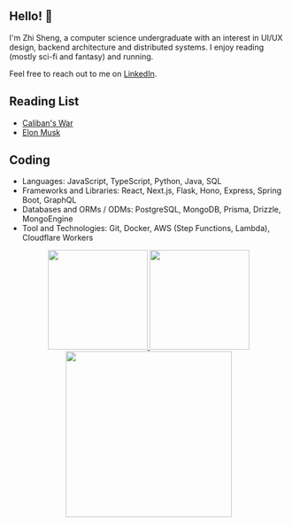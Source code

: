## Hello! 👋

I'm Zhi Sheng, a computer science undergraduate with an interest in UI/UX design, backend architecture and distributed systems.
I enjoy reading (mostly sci-fi and fantasy) and running.

Feel free to reach out to me on [LinkedIn](https://www.linkedin.com/in/cheng-zhi-sheng/).

## Reading List

- [Caliban's War](https://www.goodreads.com/book/show/12591698-caliban-s-war)
- [Elon Musk](https://www.goodreads.com/book/show/122765395-elon-musk)

## Coding

- Languages: JavaScript, TypeScript, Python, Java, SQL
- Frameworks and Libraries: React, Next.js, Flask, Hono, Express, Spring Boot, GraphQL
- Databases and ORMs / ODMs: PostgreSQL, MongoDB, Prisma, Drizzle, MongoEngine
- Tool and Technologies: Git, Docker, AWS (Step Functions, Lambda), Cloudflare Workers


<div align="center">
  <a href="https://github.com/zsh-eng">
  <img height="180em" src="https://github-readme-stats-psi-peach-33.vercel.app/api?username=zsh-eng&show_icons=true&include_all_commits=true&count_private=true&theme=tokyonight"/>
  <img height="180em" src="https://github-readme-stats-psi-peach-33.vercel.app/api/top-langs?username=zsh-eng&layout=compact&langs_count=8&theme=tokyonight"/>
</div>
    
<div align="center">
  <a href="https://github.com/zsh-eng">
  <img height="300em" src="https://github-readme-stats-psi-peach-33.vercel.app/api/wakatime?username=zsheng&theme=tokyonight&langs_count=8"/>
</div>
